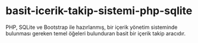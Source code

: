 # basit-icerik-takip-sistemi-php-sqlite
PHP, SQLite ve Bootstrap ile hazırlanmış, bir içerik yönetim sisteminde bulunması gereken temel öğeleri bulunduran basit bir içerik takip aracıdır.
